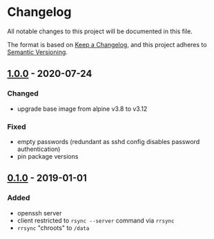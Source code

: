 # Changelog
All notable changes to this project will be documented in this file.

The format is based on [Keep a Changelog](https://keepachangelog.com/en/1.0.0/),
and this project adheres to [Semantic Versioning](https://semver.org/spec/v2.0.0.html).

## [1.0.0] - 2020-07-24
### Changed
- upgrade base image from alpine v3.8 to v3.12

### Fixed
- empty passwords (redundant as sshd config disables password authentication)
- pin package versions

## [0.1.0] - 2019-01-01
### Added
- openssh server
- client restricted to `rsync --server` command via `rrsync`
- `rrsync` "chroots" to `/data`

[Unreleased]: https://github.com/fphammerle/docker-rsync-sshd/compare/v1.0.0...master
[1.0.0]: https://github.com/fphammerle/docker-rsync-sshd/compare/0.1-amd64...v1.0.0
[0.1.0]: https://github.com/fphammerle/docker-rsync-sshd/tree/0.1-amd64
